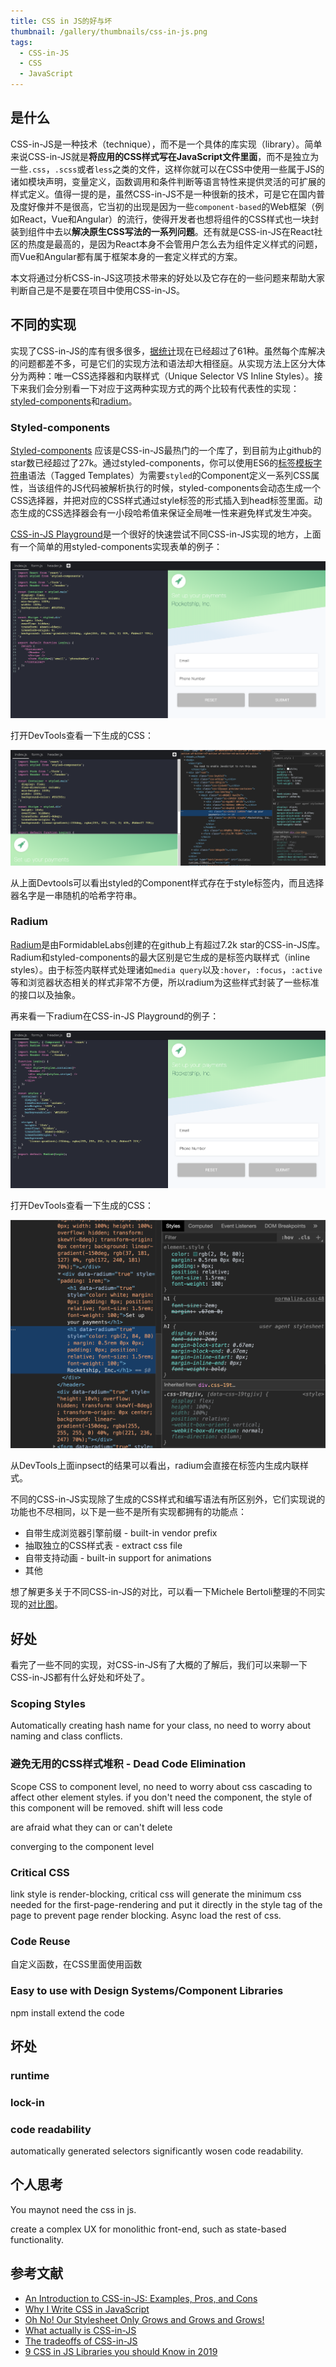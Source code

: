 ```yaml
---
title: CSS in JS的好与坏
thumbnail: /gallery/thumbnails/css-in-js.png
tags:
  - CSS-in-JS
  - CSS
  - JavaScript
---
```

## 是什么
CSS-in-JS是一种技术（technique），而不是一个具体的库实现（library）。简单来说CSS-in-JS就是**将应用的CSS样式写在JavaScript文件里面**，而不是独立为一些`.css`，`.scss`或者`less`之类的文件，这样你就可以在CSS中使用一些属于JS的诸如模块声明，变量定义，函数调用和条件判断等语言特性来提供灵活的可扩展的样式定义。值得一提的是，虽然CSS-in-JS不是一种很新的技术，可是它在国内普及度好像并不是很高，它当初的出现是因为一些`component-based`的Web框架（例如React，Vue和Angular）的流行，使得开发者也想将组件的CSS样式也一块封装到组件中去以**解决原生CSS写法的一系列问题**。还有就是CSS-in-JS在React社区的热度是最高的，是因为React本身不会管用户怎么去为组件定义样式的问题，而Vue和Angular都有属于框架本身的一套定义样式的方案。

本文将通过分析CSS-in-JS这项技术带来的好处以及它存在的一些问题来帮助大家判断自己是不是要在项目中使用CSS-in-JS。

## 不同的实现
实现了CSS-in-JS的库有很多很多，[据统计](https://github.com/MicheleBertoli/css-in-js)现在已经超过了61种。虽然每个库解决的问题都差不多，可是它们的实现方法和语法却大相径庭。从实现方法上区分大体分为两种：唯一CSS选择器和内联样式（Unique Selector VS Inline Styles）。接下来我们会分别看一下对应于这两种实现方式的两个比较有代表性的实现：[styled-components](https://www.styled-components.com/)和[radium](https://formidable.com/open-source/radium/)。

### Styled-components
[Styled-components](https://www.styled-components.com/) 应该是CSS-in-JS最热门的一个库了，到目前为止github的star数已经超过了27k。通过styled-components，你可以使用ES6的[标签模板字符串](https://developer.mozilla.org/en-US/docs/Web/JavaScript/Reference/Template_literals)语法（Tagged Templates）为需要`styled`的Component定义一系列CSS属性，当该组件的JS代码被解析执行的时候，styled-components会动态生成一个CSS选择器，并把对应的CSS样式通过style标签的形式插入到head标签里面。动态生成的CSS选择器会有一小段哈希值来保证全局唯一性来避免样式发生冲突。

[CSS-in-JS Playground](https://www.cssinjsplayground.com/)是一个很好的快速尝试不同CSS-in-JS实现的地方，上面有一个简单的用styled-components实现表单的例子：

![](/images/css-in-js/styled-component-form.png)

打开DevTools查看一下生成的CSS：

![](/images/css-in-js/styled-component-form-devtools.png)

从上面Devtools可以看出styled的Component样式存在于style标签内，而且选择器名字是一串随机的哈希字符串。

### Radium
[Radium](https://formidable.com/open-source/radium/)是由FormidableLabs创建的在github上有超过7.2k star的CSS-in-JS库。Radium和styled-components的最大区别是它生成的是标签内联样式（inline styles）。由于标签内联样式处理诸如`media query`以及`:hover`，`:focus`，`:active`等和浏览器状态相关的样式非常不方便，所以radium为这些样式封装了一些标准的接口以及抽象。

再来看一下radium在CSS-in-JS Playground的例子：

![](/images/css-in-js/radium-form.png)

打开DevTools查看一下生成的CSS：

![](/images/css-in-js/radium-form-css.png)

从DevTools上面inpsect的结果可以看出，radium会直接在标签内生成内联样式。

不同的CSS-in-JS实现除了生成的CSS样式和编写语法有所区别外，它们实现说的功能也不尽相同，以下是一些不是所有实现都拥有的功能点：
* 自带生成浏览器引擎前缀 - built-in vendor prefix
* 抽取独立的CSS样式表 - extract css file
* 自带支持动画 - built-in support for animations
* 其他

想了解更多关于不同CSS-in-JS的对比，可以看一下Michele Bertoli整理的不同实现的[对比图](https://github.com/michelebertoli/css-in-js#features)。

## 好处
看完了一些不同的实现，对CSS-in-JS有了大概的了解后，我们可以来聊一下CSS-in-JS都有什么好处和坏处了。
### Scoping Styles
Automatically creating hash name for your class, no need to worry about naming and class conflicts.
### 避免无用的CSS样式堆积 - Dead Code Elimination
Scope CSS to component level, no need to worry about css cascading to affect other element styles. if you don't need the component, the style of this component will be removed. shift will less code

are afraid what they can or can't delete

converging to the component level

### Critical CSS
link style is render-blocking, critical css will generate the minimum css needed for the first-page-rendering and put it directly in the style tag of the page to prevent page render blocking. Async load the rest of css.

### Code Reuse
自定义函数，在CSS里面使用函数

### Easy to use with Design Systems/Component Libraries
npm install
extend the code
## 坏处
### runtime
### lock-in
### code readability
automatically generated selectors significantly wosen code readability.

## 个人思考
You maynot need the css in js.

create a complex UX for monolithic front-end, such as state-based functionality.

## 参考文献
* [An Introduction to CSS-in-JS: Examples, Pros, and Cons](https://webdesign.tutsplus.com/articles/an-introduction-to-css-in-js-examples-pros-and-cons--cms-33574)
* [Why I Write CSS in JavaScript](https://mxstbr.com/thoughts/css-in-js)
* [Oh No! Our Stylesheet Only Grows and Grows and Grows!](https://css-tricks.com/oh-no-stylesheet-grows-grows-grows-append-stylesheet-problem/)
* [What actually is CSS-in-JS](https://medium.com/dailyjs/what-is-actually-css-in-js-f2f529a2757)
* [The tradeoffs of CSS-in-JS](https://medium.com/free-code-camp/the-tradeoffs-of-css-in-js-bee5cf926fdb)
* [9 CSS in JS Libraries you should Know in 2019](https://blog.bitsrc.io/9-css-in-js-libraries-you-should-know-in-2018-25afb4025b9b)
